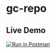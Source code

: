 # gc-repo

## Live Demo

[![Run in Postman](https://run.pstmn.io/button.svg)](https://app.getpostman.com/run-collection/b3e9068a750c49233d13#?env%5Bgc-prod%5D=W3sia2V5IjoidXJsIiwidmFsdWUiOiIiLCJlbmFibGVkIjp0cnVlfV0=)
